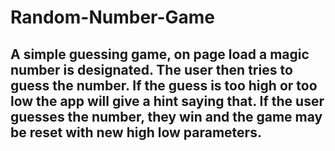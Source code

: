 # Random-Number-Game

## A simple guessing game, on page load a magic number is designated. The user then tries to guess the number. If the guess is too high or too low the app will give a hint saying that. If the user guesses the number, they win and the game may be reset with new high low parameters.



